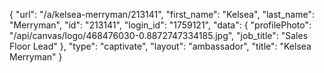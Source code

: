 {
    "url": "\/a\/kelsea-merryman\/213141",
    "first_name": "Kelsea",
    "last_name": "Merryman",
    "id": "213141",
    "login_id": "1759121",
    "data": {
        "profilePhoto": "\/api\/canvas\/logo\/468476030-0.8872747334185.jpg",
        "job_title": "Sales Floor Lead"
    },
    "type": "captivate",
    "layout": "ambassador",
    "title": "Kelsea Merryman"
}
